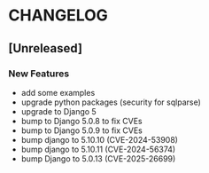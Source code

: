 # CHANGELOG

## [Unreleased]

### New Features

- add some examples
- upgrade python packages (security for sqlparse)
- upgrade to Django 5
- bump to Django 5.0.8 to fix CVEs
- bump to Django 5.0.9 to fix CVEs
- bump django to 5.10.10 (CVE-2024-53908)
- bump django to 5.10.11 (CVE-2024-56374)
- bump Django to 5.0.13 (CVE-2025-26699)


